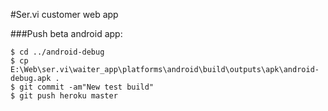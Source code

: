 #Ser.vi customer web app

###Push beta android app:
```
$ cd ../android-debug
$ cp E:\Web\ser.vi\waiter_app\platforms\android\build\outputs\apk\android-debug.apk .
$ git commit -am"New test build"
$ git push heroku master
```